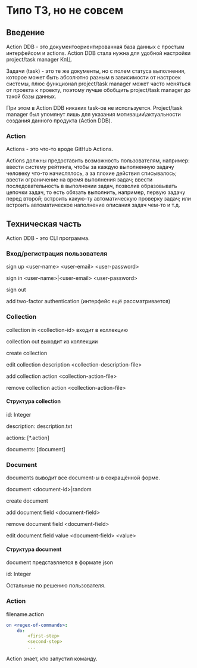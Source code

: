 # Типо ТЗ, но не совсем

## Введение

Action DDB - это документоориентированная база данных
с простым интерфейсом и actions.
Action DDB стала нужна для удобной настройки project/task manager КпЦ.

Задачи (task) - это те же документы, но с полем статуса
выполнения, которое может быть абсолютно разным в зависимости
от настроек системы, плюс функционал project/task manager может часто меняться
от проекта к проекту, поэтому лучше обобщить project/task manager до такой
базы данных.

При этом в Action DDB никаких task-ов не используется.
Project/task manager был упомянут лишь для указания мотивации\актуальности
создания данного продукта (Action DDB).

### Action

Actions - это что-то вроде GitHub Actions.

Actions должны предоставить возможность пользователям, например: ввести
систему рейтинга,
чтобы за каждую выполненную задачу человеку что-то начислялось,
а за плохие действия списывалось; ввести ограничение на время выполнения задач;
ввести последовательность в выполнении задач, позволив образовывать
цепочки задач, то есть обязать выполнить, например, первую задачу перед второй;
встроить какую-ту автоматическую проверку задач; или встроить автоматическое
наполнение описания задач чем-то и т.д.

## Техническая часть

Action DDB - это CLI программа.

### Вход/регистрация пользователя

sign up \<user-name> \<user-email> \<user-password>

sign in \<user-name>|\<user-email> \<user-password>

sign out

add two-factor authentication (интерфейс ещё рассматривается)

### Collection

collection in \<collection-id> входит в коллекцию

collection out выходит из коллекции

create collection

edit collection description \<collection-description-file>

add collection action \<collection-action-file>

remove collection action \<collection-action-file>

#### Структура collection

id: Integer

description: description.txt

actions: \[*.action]

documents: \[document]

### Document

documents выводит все document-ы в сокращённой форме.

document \<document-id>|random

create document

add document field \<document-field>

remove document field \<document-field>

edit document field value \<document-field> \<value>

#### Структура document

document представляется в формате json

id: Integer

Остальные по решению пользователя.

### Action

filename.action

```yml
on <regex-of-commands>:
    do:
        <first-step>
        <second-step>
        ...
```

Action знает, кто запустил команду.
